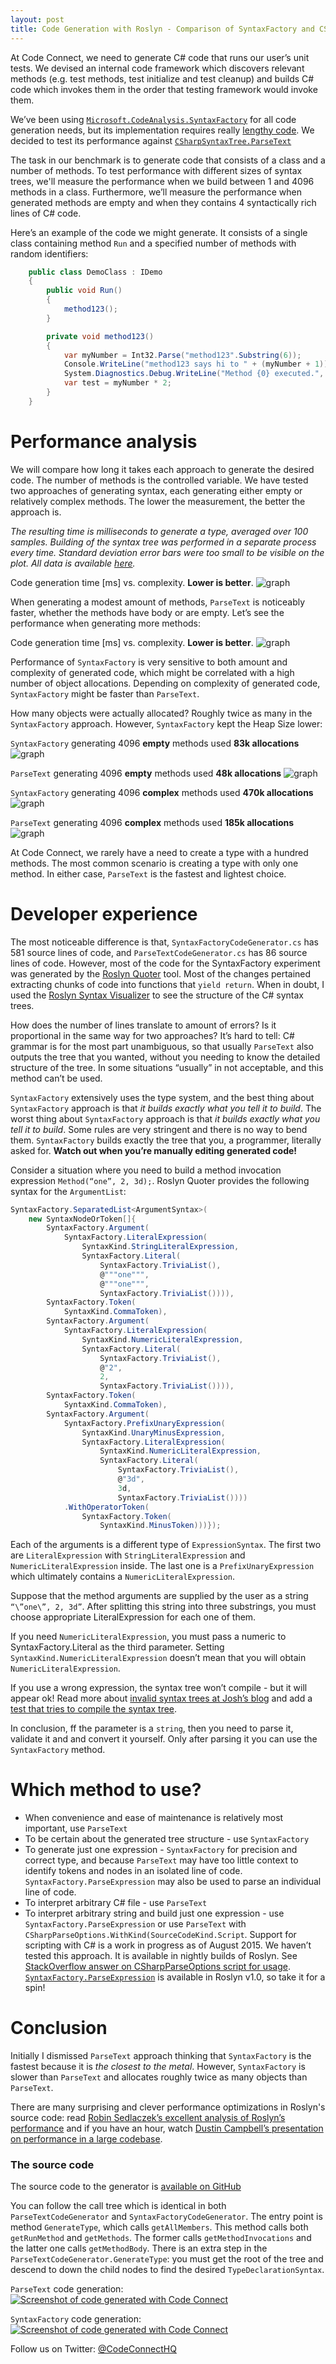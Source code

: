 ```yaml
---
layout: post
title: Code Generation with Roslyn - Comparison of SyntaxFactory and CSharpParseTree
---
```


At Code Connect, we need to generate C# code that runs our user’s unit tests. We devised an internal code framework which discovers relevant methods (e.g. test methods, test initialize and test cleanup) and builds C# code which invokes them in the order that testing framework would invoke them.

We’ve been using [`Microsoft.CodeAnalysis.SyntaxFactory`](http://source.roslyn.io/#Microsoft.CodeAnalysis.CSharp/Syntax/SyntaxFactory.cs,4fb8e71831d97959) for all code generation needs, but its implementation requires really [lengthy code](https://github.com/CodeConnect/SyntaxFactoryVsParseText/blob/master/src/CodeConnect.SyntaxFactoryVsParseText.Benchmark/SyntaxFactoryCodeGenerator.cs). We decided to test its performance against [`CSharpSyntaxTree.ParseText`](http://source.roslyn.io/#Microsoft.CodeAnalysis.CSharp/Syntax/CSharpSyntaxTree.cs,f4e9b1e7862d75c8)

The task in our benchmark is to generate code that consists of a class and a number of methods. 
To test performance with different sizes of syntax trees, we'll measure the performance when we build between 1 and 4096 methods in a class. Furthermore, we’ll measure the performance when generated methods are empty and when they contains 4 syntactically rich lines of C# code. 

Here’s an example of the code we might generate. It consists of a single class containing method `Run` and a specified number of methods with random identifiers:

```csharp
    public class DemoClass : IDemo
    {
        public void Run()
        {
            method123();
        }

        private void method123()
        {
            var myNumber = Int32.Parse("method123".Substring(6));
            Console.WriteLine("method123 says hi to " + (myNumber + 1));
            System.Diagnostics.Debug.WriteLine("Method {0} executed.", new[] { myNumber });
            var test = myNumber * 2;
        }
    }
```

# Performance analysis

We will compare how long it takes each approach to generate the desired code. The number of methods is the controlled variable. We have tested two approaches of generating syntax, each generating either empty or relatively complex methods. The lower the measurement, the better the approach is.

*The resulting time is milliseconds to generate a type, averaged over 100 samples. Building of the syntax tree was performed in a separate process every time. Standard deviation error bars were too small to be visible on the plot. All data is available [here](https://github.com/CodeConnect/SyntaxFactoryVsParseText/tree/master/data).*

<span class="graphInfo">Code generation time [ms] vs. complexity. **Lower is better**.</span>
![graph](/images/SyntaxFactory-vs-ParseText/graph.png)

When generating a modest amount of methods, `ParseText` is noticeably faster, whether the methods have body or are empty. Let’s see the performance when generating more methods:

<span class="graphInfo">Code generation time [ms] vs. complexity. **Lower is better**.</span>
![graph](/images/SyntaxFactory-vs-ParseText/graphFull.png)

Performance of `SyntaxFactory` is very sensitive to both amount and complexity of generated code, which might be correlated with a high number of object allocations. Depending on complexity of generated code, `SyntaxFactory` might be faster than `ParseText`. 

How many objects were actually allocated? Roughly twice as many in the `SyntaxFactory` approach. However, `SyntaxFactory` kept the Heap Size lower:

`SyntaxFactory` generating 4096 **empty** methods used **83k allocations**
![graph](/images/SyntaxFactory-vs-ParseText/sf4096simple.png)

`ParseText` generating 4096 **empty** methods used **48k allocations**
![graph](/images/SyntaxFactory-vs-ParseText/pt4096simple.png)

`SyntaxFactory` generating 4096 **complex** methods used **470k allocations**
![graph](/images/SyntaxFactory-vs-ParseText/sf4096complex.png)

`ParseText` generating 4096 **complex** methods used **185k allocations**
![graph](/images/SyntaxFactory-vs-ParseText/pt4096complex.png)


At Code Connect, we rarely have a need to create a type with a hundred methods. The most common scenario is creating a type with only one method. In either case, `ParseText` is the fastest and lightest choice. 

# Developer experience

The most noticeable difference is that, `SyntaxFactoryCodeGenerator.cs` has 581 source lines of code, and `ParseTextCodeGenerator.cs` has 86 source lines of code. However, most of the code for the SyntaxFactory experiment was generated by the [Roslyn Quoter](http://roslynquoter.azurewebsites.net/) tool. Most of the changes pertained extracting chunks of code into functions that `yield return`. When in doubt, I used the [Roslyn Syntax Visualizer](https://visualstudiogallery.msdn.microsoft.com/2ddb7240-5249-4c8c-969e-5d05823bcb89) to see the structure of the C# syntax trees.

How does the number of lines translate to amount of errors? Is it proportional in the same way for two approaches? It’s hard to tell:
C# grammar is for the most part unambiguous, so that usually `ParseText` also outputs the tree that you wanted, without you needing to know the detailed structure of the tree. In some situations “usually” in not acceptable, and this method can’t be used.

`SyntaxFactory` extensively uses the type system, and the best thing about `SyntaxFactory` approach is that *it builds exactly what you tell it to build*. The worst thing about `SyntaxFactory` approach is that *it builds exactly what you tell it to build*. Some rules are very stringent and there is no way to bend them. `SyntaxFactory` builds exactly the tree that you, a programmer, literally asked for. **Watch out when you’re manually editing generated code!**

Consider a situation where you need to build a method invocation expression `Method(“one”, 2, 3d);`. Roslyn Quoter provides the following syntax for the `ArgumentList`:

```csharp
SyntaxFactory.SeparatedList<ArgumentSyntax>(
    new SyntaxNodeOrToken[]{
        SyntaxFactory.Argument(
            SyntaxFactory.LiteralExpression(
                SyntaxKind.StringLiteralExpression,
                SyntaxFactory.Literal(
                    SyntaxFactory.TriviaList(),
                    @"""one""",
                    @"""one""",
                    SyntaxFactory.TriviaList()))),
        SyntaxFactory.Token(
            SyntaxKind.CommaToken),
        SyntaxFactory.Argument(
            SyntaxFactory.LiteralExpression(
                SyntaxKind.NumericLiteralExpression,
                SyntaxFactory.Literal(
                    SyntaxFactory.TriviaList(),
                    @"2",
                    2,
                    SyntaxFactory.TriviaList()))),
        SyntaxFactory.Token(
            SyntaxKind.CommaToken),
        SyntaxFactory.Argument(
            SyntaxFactory.PrefixUnaryExpression(
                SyntaxKind.UnaryMinusExpression,
                SyntaxFactory.LiteralExpression(
                    SyntaxKind.NumericLiteralExpression,
                    SyntaxFactory.Literal(
                        SyntaxFactory.TriviaList(),
                        @"3d",
                        3d,
                        SyntaxFactory.TriviaList())))
            .WithOperatorToken(
                SyntaxFactory.Token(
                    SyntaxKind.MinusToken)))});
```

Each of the arguments is a different type of `ExpressionSyntax`. The first two are `LiteralExpression` with `StringLiteralExpression` and `NumericLiteralExpression` inside. The last one is a `PrefixUnaryExpression` which ultimately contains a `NumericLiteralExpression`.

Suppose that the method arguments are supplied by the user as a string `“\”one\”, 2, 3d”`. After splitting this string into three substrings, you must 
choose appropriate LiteralExpression for each one of them.

If you need `NumericLiteralExpression`, you must pass a numeric to SyntaxFactory.Literal as the third parameter. Setting `SyntaxKind.NumericLiteralExpression` doesn’t mean that you will obtain `NumericLiteralExpression`.

If you use a wrong expression, the syntax tree won’t compile - but it will appear ok!  Read more about [invalid syntax trees at Josh’s blog](https://joshvarty.wordpress.com/2015/03/30/lrn-quick-tips-dont-trust-syntaxnode-tofullstring/) and add a [test that tries to compile the syntax tree](https://github.com/CodeConnect/SyntaxFactoryVsParseText/blob/master/src/CodeConnect.SyntaxFactoryVsParseText.Tests/TestHelpers.cs#L14).

In conclusion, ff the parameter is a `string`, then you need to parse it, validate it and and convert it yourself. Only after parsing it you can use the `SyntaxFactory` method.

# Which method to use?

- When convenience and ease of maintenance is relatively most important, use `ParseText`
- To be certain about the generated tree structure - use `SyntaxFactory`
- To generate just one expression - `SyntaxFactory` for precision and correct type, and because `ParseText` may have too little context to identify tokens and nodes in an isolated line of code. `SyntaxFactory.ParseExpression` may also be used to parse an individual line of code.
- To interpret arbitrary C# file - use `ParseText`
- To interpret arbitrary string and build just one expression - use `SyntaxFactory.ParseExpression` or use `ParseText` with `CSharpParseOptions.WithKind(SourceCodeKind.Script`. Support for scripting with C# is a work in progress as of August 2015. We haven’t tested this approach. It is available in nightly builds of Roslyn. See [StackOverflow answer on CSharpParseOptions script for usage](https://stackoverflow.com/questions/32034881/c-sharp-codeanalysis-structure-of-expressions/32038787#32038787). [`SyntaxFactory.ParseExpression`](http://source.roslyn.io/#Microsoft.CodeAnalysis.CSharp/Parser/DirectiveParser.cs,13ed287909d82556) is available in Roslyn v1.0, so take it for a spin!

# Conclusion

Initially I dismissed `ParseText` approach thinking that `SyntaxFactory` is the fastest because it is *the closest to the metal*. However, `SyntaxFactory` is slower than `ParseText` and allocates roughly twice as many objects than `ParseText`.

There are many surprising and clever performance optimizations in Roslyn's source code: read [Robin Sedlaczek’s excellent analysis of Roslyn’s performance](https://robinsedlaczek.wordpress.com/2015/04/29/inside-the-net-compiler-platform-performance-considerations-during-syntax-analysis-speakroslyn/) and if you have an hour, watch [Dustin Campbell’s presentation on performance in a large codebase](https://channel9.msdn.com/Events/TechEd/NorthAmerica/2013/DEV-B333#fbid=). 

### The source code
The source code to the generator is [available on GitHub](https://github.com/CodeConnect/SyntaxFactoryVsParseText)

You can follow the call tree which is identical in both `ParseTextCodeGenerator` and `SyntaxFactoryCodeGenerator`. The entry point is method `GenerateType`, which calls `getAllMembers`. This method calls both `getRunMethod` and `getMethods`. The former calls `getMethodInvocations` and the latter one calls `getMethodBody`. There is an extra step in the `ParseTextCodeGenerator.GenerateType`: you must get the root of the tree and descend to down the child nodes to find the desired `TypeDeclarationSyntax`.

`ParseText` code generation:
[![Screenshot of code generated with Code Connect](/images/SyntaxFactory-vs-ParseText/ptCode.png)](https://i.gyazo.com/e4359621666c21483b09d58b8305f271.png)

`SyntaxFactory` code generation:
[![Screenshot of code generated with Code Connect](/images/SyntaxFactory-vs-ParseText/sfCode.png)](https://i.gyazo.com/3b71a2d6b6286ad7534a7099239f415f.png)


Follow us on Twitter: [@CodeConnectHQ](https://twitter.com/CodeConnectHQ)
